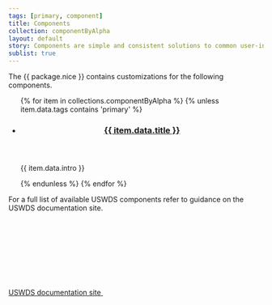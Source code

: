 ```yaml
---
tags: [primary, component]
title: Components
collection: componentByAlpha
layout: default
story: Components are simple and consistent solutions to common user-interface needs.
sublist: true
---
```


The {{ package.nice }} contains customizations for the following components.

<ul class="usa-card-group flex-row margin-top-4">
  {% for item in collections.componentByAlpha %}
  {% unless item.data.tags contains 'primary' %}
  <li class="usa-card site-component-card mobile-lg:grid-col-6 tablet-lg:grid-col-4 margin-bottom-2" role="region" aria-label="{{ item.data.title }} component">
    <div class="usa-card__container">
      <header class="usa-card__header">
        <h3 class="usa-card__heading font-lang-lg">
          <a href="{{ config.baseUrl }}{{ item.url }}">{{ item.data.title }}</a>
        </h3>
      </header>
      <div class="usa-card__body font-lang-sm">
        <p>{{ item.data.intro }}</p>
      </div>
    </div>
  </li>
  {% endunless %}
  {% endfor %}
</ul>

For a full list of available USWDS components refer to guidance on the USWDS documentation site.

<a class="usa-button cfa-button usa-button--outline" href="https://designsystem.digital.gov/components/overview" target="_blank" rel="noopener nofollow">
  <span>USWDS documentation site</span>

  <svg class="usa-icon" aria-hidden="true" focusable="false" role="img">
    <use href="{{ config.baseUrl }}uswds/img/sprite.svg#launch"></use>
  </svg>
</a>
